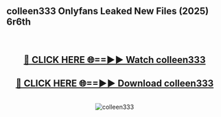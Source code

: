 <h2>colleen333 Onlyfans Leaked New Files (2025) 6r6th</h2>
<br>
<div align="center">
<h2><a href="https://mediafiles.top/colleen333&ref=git" rel="nofollow">🔴 CLICK HERE 🌐==►► Watch colleen333</a></h2>
<h2><a href="https://mediafiles.top/colleen333&ref=git" rel="nofollow">🔴 CLICK HERE 🌐==►► Download colleen333</a></h2>
<br>
<a href="https://mediafiles.top/colleen333&ref=git" rel="nofollow" data-target="animated-image.originalLink"><img src="https://i.ibb.co.com/xMMVF88/686577567.gif" alt="colleen333" style="max-width: 100%; display: inline-block;" data-target="animated-image.originalImage"></a>
</div>
<br>
<br>